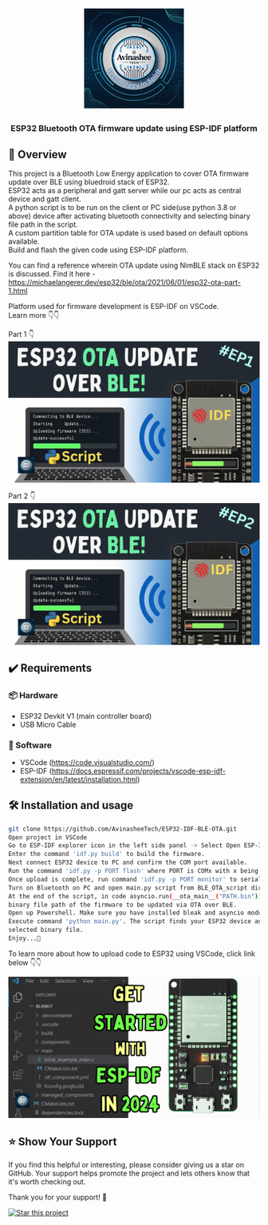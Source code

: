 <h1 align="center">
  <a href="https://www.youtube.com/@eccentric_engineer">
	<img
		width="200"
		alt="Avinashee Tech"
		src="img/Avinashee Tech Logo New.png">
  </a>  
</h1>

<h3 align="center">
	ESP32 Bluetooth OTA firmware update using ESP-IDF platform
</h3>




  
## 📝 Overview

This project is a Bluetooth Low Energy application to cover OTA firmware update over BLE using bluedroid stack of ESP32.  
ESP32 acts as a peripheral and gatt server while our pc acts as central device and gatt client.  
A python script is to be run on the client or PC side(use python 3.8 or above) device after activating bluetooth connectivity
and selecting binary file path in the script.  
A custom partition table for OTA update is used based on default options available.  
Build and flash the given code using ESP-IDF platform.  

You can find a reference wherein OTA update using NimBLE stack on ESP32 is discussed. 
Find it here - https://michaelangerer.dev/esp32/ble/ota/2021/06/01/esp32-ota-part-1.html

Platform used for firmware development is ESP-IDF on VSCode.  
Learn more 👇👇  
  
Part 1 👇  
[![ESP32_OTA_PART1_Youtube Video](img/esp32bleotapt1thumbnail.png)](https://youtu.be/TVyrbbPs0R8)  

Part 2 👇  
[![ESP32_OTA_PART2_Youtube Video](img/esp32bleotapt2thumbnail.png)](https://youtu.be/faxTXwhB_ho)

## ✔️ Requirements

### 📦 Hardware
- ESP32 Devkit V1 (main controller  board)
- USB Micro Cable 

### 📂 Software
- VSCode (https://code.visualstudio.com/)  
- ESP-IDF (https://docs.espressif.com/projects/vscode-esp-idf-extension/en/latest/installation.html)

## 🛠️ Installation and usage

```sh
git clone https://github.com/AvinasheeTech/ESP32-IDF-BLE-OTA.git
Open project in VSCode
Go to ESP-IDF explorer icon in the left side panel -> Select Open ESP-IDF Terminal
Enter the command 'idf.py build' to build the firmware.
Next connect ESP32 device to PC and confirm the COM port available.
Run the command 'idf.py -p PORT flash' where PORT is COMx with x being a number, to flash the firmware.
Once upload is complete, run command 'idf.py -p PORT monitor' to serially monitor firmware.
Turn on Bluetooth on PC and open main.py script from BLE_OTA_script directory in VSCode.
At the end of the script, in code asyncio.run(__ota_main__("PATH.bin")). Replace PATH.bin with the
binary file path of the firmware to be updated via OTA over BLE.
Open up Powershell. Make sure you have installed bleak and asyncio module using pip.
Execute command 'python main.py'. The script finds your ESP32 device and starts uploading the
selected binary file.
Enjoy...🍹
```
To learn more about how to upload code to ESP32 using VSCode, click link below 👇👇  

[![ESP32 Youtube Video](img/esp32getstartedthumbnail.png)](https://youtu.be/aKiBNeOgbLA)


## ⭐️ Show Your Support

If you find this helpful or interesting, please consider giving us a star on GitHub. Your support helps promote the project and lets others know that it's worth checking out. 

Thank you for your support! 🌟

[![Star this project](https://img.shields.io/github/stars/AvinasheeTech/ESP32-IDF-BLE-OTA?style=social)](https://github.com/AvinasheeTech/ESP32-IDF-BLE-OTA/stargazers)
